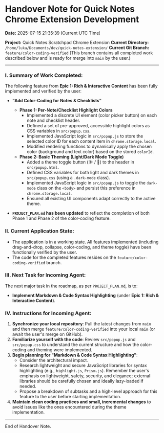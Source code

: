 # Handover Note for Quick Notes Chrome Extension Development

**Date:** 2025-07-15 21:35:39 (Current UTC Time)

**Project:** Quick Notes Scratchpad Chrome Extension
**Current Directory:** `/home/luka/Documents/dev/quick-notes-extension/`
**Current Git Branch:** `feature/color-coding-verified` (This branch contains all completed work described below and is ready for merge into `main` by the user.)

---

### I. Summary of Work Completed:

The following feature from **Epic 1: Rich & Interactive Content** has been fully implemented and verified by the user:

*   **"Add Color-Coding for Notes & Checklists"**
    *   **Phase 1: Per-Note/Checklist Highlight Colors**
        *   Implemented a discrete UI element (color picker button) on each note and checklist header.
        *   Defined a set of pre-approved, accessible highlight colors as CSS variables in `src/popup.css`.
        *   Implemented JavaScript logic in `src/popup.js` to store the selected color ID for each content item in `chrome.storage.local`.
        *   Modified rendering functions to dynamically apply the chosen color (background and text color) based on the stored `colorId`.
    *   **Phase 2: Basic Theming (Light/Dark Mode Toggle)**
        *   Added a theme toggle button (☀️ / 🌙) to the header in `src/popup.html`.
        *   Defined CSS variables for both light and dark themes in `src/popup.css` (using a `.dark-mode` class).
        *   Implemented JavaScript logic in `src/popup.js` to toggle the `dark-mode` class on the `<body>` and persist this preference in `chrome.storage.local`.
        *   Ensured all existing UI components adapt correctly to the active theme.

*   **`PROJECT_PLAN.md` has been updated** to reflect the completion of both Phase 1 and Phase 2 of the color-coding feature.

### II. Current Application State:

*   The application is in a working state. All features implemented (including drag-and-drop, collapse, color-coding, and theme toggle) have been functionally verified by the user.
*   The code for the completed features resides on the `feature/color-coding-verified` branch.

### III. Next Task for Incoming Agent:

The next major task in the roadmap, as per `PROJECT_PLAN.md`, is to:

*   **Implement Markdown & Code Syntax Highlighting** (under **Epic 1: Rich & Interactive Content**).

### IV. Instructions for Incoming Agent:

1.  **Synchronize your local repository**: Pull the latest changes from `main` and then merge `feature/color-coding-verified` into your local `main` (or await the user's merge on GitHub).
2.  **Familiarize yourself with the code**: Review `src/popup.js` and `src/popup.css` to understand the current structure and how the color-coding and theming were implemented.
3.  **Begin planning for "Markdown & Code Syntax Highlighting"**: 
    *   Consider the architectural impact.
    *   Research lightweight and secure JavaScript libraries for syntax highlighting (e.g., `highlight.js`, `Prism.js`). Remember the user's emphasis on lightweight, safety, security, and elegance; external libraries should be carefully chosen and ideally lazy-loaded if needed.
    *   Propose a breakdown of subtasks and a high-level approach for this feature to the user before starting implementation.
4.  **Maintain clean coding practices and small, incremental changes** to avoid issues like the ones encountered during the theme implementation.

---
End of Handover Note.
